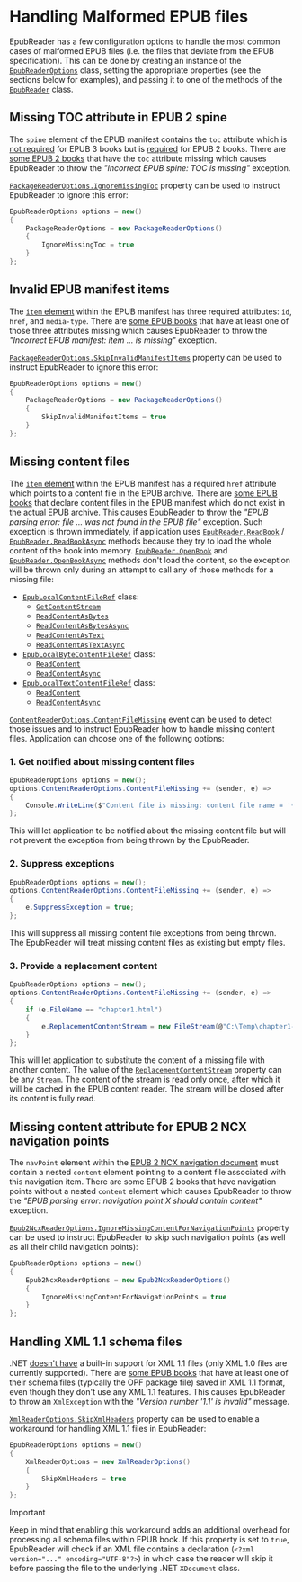 # Handling Malformed EPUB files

EpubReader has a few configuration options to handle the most common cases of malformed EPUB files (i.e. the files that deviate from the EPUB specification). This can be done by creating an instance of the [`EpubReaderOptions`](xref:VersOne.Epub.Options.EpubReaderOptions) class, setting the appropriate properties (see the sections below for examples), and passing it to one of the methods of the [`EpubReader`](xref:VersOne.Epub.EpubReader) class.

## Missing TOC attribute in EPUB 2 spine

The `spine` element of the EPUB manifest contains the `toc` attribute which is [not required](https://www.w3.org/TR/epub-33/#sec-pkg-spine) for EPUB 3 books but is [required](https://idpf.org/epub/20/spec/OPF_2.0.1_draft.htm#Section2.4) for EPUB 2 books. There are [some EPUB 2 books](https://github.com/vers-one/EpubReader/issues/41) that have the `toc` attribute missing which causes EpubReader to throw the *"Incorrect EPUB spine: TOC is missing"* exception.

[`PackageReaderOptions.IgnoreMissingToc`](xref:VersOne.Epub.Options.PackageReaderOptions#VersOne_Epub_Options_PackageReaderOptions_IgnoreMissingToc) property can be used to instruct EpubReader to ignore this error:

```csharp
EpubReaderOptions options = new()
{
    PackageReaderOptions = new PackageReaderOptions()
    {
        IgnoreMissingToc = true
    }
};
```

## Invalid EPUB manifest items

The [`item` element](https://www.w3.org/TR/epub-33/#sec-item-elem) within the EPUB manifest has three required attributes: `id`, `href`, and `media-type`. There are [some EPUB books](https://github.com/vers-one/EpubReader/issues/47) that have at least one of those three attributes missing which causes EpubReader to throw the *"Incorrect EPUB manifest: item ... is missing"* exception.

[`PackageReaderOptions.SkipInvalidManifestItems`](xref:VersOne.Epub.Options.PackageReaderOptions#VersOne_Epub_Options_PackageReaderOptions_SkipInvalidManifestItems) property can be used to instruct EpubReader to ignore this error:

```csharp
EpubReaderOptions options = new()
{
    PackageReaderOptions = new PackageReaderOptions()
    {
        SkipInvalidManifestItems = true
    }
};
```

## Missing content files

The [`item` element](https://www.w3.org/TR/epub-33/#sec-item-elem) within the EPUB manifest has a required `href` attribute which points to a content file in the EPUB archive. There are [some EPUB books](https://github.com/vers-one/EpubReader/issues/25) that declare content files in the EPUB manifest which do not exist in the actual EPUB archive. This causes EpubReader to throw the *"EPUB parsing error: file ... was not found in the EPUB file"* exception. Such exception is thrown immediately, if application uses [`EpubReader.ReadBook`](xref:VersOne.Epub.EpubReader#VersOne_Epub_EpubReader_ReadBook_System_IO_Stream_VersOne_Epub_Options_EpubReaderOptions_) / [`EpubReader.ReadBookAsync`](xref:VersOne.Epub.EpubReader#VersOne_Epub_EpubReader_ReadBookAsync_System_IO_Stream_VersOne_Epub_Options_EpubReaderOptions_) methods because they try to load the whole content of the book into memory. [`EpubReader.OpenBook`](xref:VersOne.Epub.EpubReader#VersOne_Epub_EpubReader_OpenBook_System_IO_Stream_VersOne_Epub_Options_EpubReaderOptions_) and [`EpubReader.OpenBookAsync`](xref:VersOne.Epub.EpubReader#VersOne_Epub_EpubReader_OpenBookAsync_System_IO_Stream_VersOne_Epub_Options_EpubReaderOptions_) methods don't load the content, so the exception will be thrown only during an attempt to call any of those methods for a missing file:
* [`EpubLocalContentFileRef`](xref:VersOne.Epub.EpubLocalContentFileRef) class:
  * [`GetContentStream`](xref:VersOne.Epub.EpubLocalContentFileRef#VersOne_Epub_EpubLocalContentFileRef_GetContentStream)
  * [`ReadContentAsBytes`](xref:VersOne.Epub.EpubLocalContentFileRef#VersOne_Epub_EpubLocalContentFileRef_ReadContentAsBytes)
  * [`ReadContentAsBytesAsync`](xref:VersOne.Epub.EpubLocalContentFileRef#VersOne_Epub_EpubLocalContentFileRef_ReadContentAsBytesAsync)
  * [`ReadContentAsText`](xref:VersOne.Epub.EpubLocalContentFileRef#VersOne_Epub_EpubLocalContentFileRef_ReadContentAsText)
  * [`ReadContentAsTextAsync`](xref:VersOne.Epub.EpubLocalContentFileRef#VersOne_Epub_EpubLocalContentFileRef_ReadContentAsTextAsync)
* [`EpubLocalByteContentFileRef`](xref:VersOne.Epub.EpubLocalByteContentFileRef) class:
  * [`ReadContent`](xref:VersOne.Epub.EpubLocalByteContentFileRef#VersOne_Epub_EpubLocalByteContentFileRef_ReadContent)
  * [`ReadContentAsync`](xref:VersOne.Epub.EpubLocalByteContentFileRef#VersOne_Epub_EpubLocalByteContentFileRef_ReadContentAsync)
* [`EpubLocalTextContentFileRef`](xref:VersOne.Epub.EpubLocalTextContentFileRef) class:
  * [`ReadContent`](xref:VersOne.Epub.EpubLocalTextContentFileRef#VersOne_Epub_EpubLocalTextContentFileRef_ReadContent)
  * [`ReadContentAsync`](xref:VersOne.Epub.EpubLocalTextContentFileRef#VersOne_Epub_EpubLocalTextContentFileRef_ReadContentAsync)

[`ContentReaderOptions.ContentFileMissing`](xref:VersOne.Epub.Options.ContentReaderOptions#VersOne_Epub_Options_ContentReaderOptions_ContentFileMissing) event can be used to detect those issues and to instruct EpubReader how to handle missing content files. Application can choose one of the following options:

### 1. Get notified about missing content files

```csharp
EpubReaderOptions options = new();
options.ContentReaderOptions.ContentFileMissing += (sender, e) =>
{
    Console.WriteLine($"Content file is missing: content file name = '{e.FileName}', content file path in the EPUB archive = '{e.FilePathInEpubArchive}', content type = {e.ContentType}, MIME type = {e.ContentMimeType}.");
};
```

This will let application to be notified about the missing content file but will not prevent the exception from being thrown by the EpubReader.

### 2. Suppress exceptions

```csharp
EpubReaderOptions options = new();
options.ContentReaderOptions.ContentFileMissing += (sender, e) =>
{
    e.SuppressException = true;
};
```

This will suppress all missing content file exceptions from being thrown. The EpubReader will treat missing content files as existing but empty files.

### 3. Provide a replacement content

```csharp
EpubReaderOptions options = new();
options.ContentReaderOptions.ContentFileMissing += (sender, e) =>
{
    if (e.FileName == "chapter1.html")
    {
        e.ReplacementContentStream = new FileStream(@"C:\Temp\chapter1-replacement.html", FileMode.Open);
    }
};
```

This will let application to substitute the content of a missing file with another content. The value of the [`ReplacementContentStream`](xref:VersOne.Epub.Options.ContentFileMissingEventArgs#VersOne_Epub_Options_ContentFileMissingEventArgs_ReplacementContentStream) property can be any [`Stream`](xref:System.IO.Stream). The content of the stream is read only once, after which it will be cached in the EPUB content reader. The stream will be closed after its content is fully read.

## Missing content attribute for EPUB 2 NCX navigation points

The `navPoint` element within the [EPUB 2 NCX navigation document](https://daisy.org/activities/standards/daisy/daisy-3/z39-86-2005-r2012-specifications-for-the-digital-talking-book/#NCX) must contain a nested `content` element pointing to a content file associated with this navigation item. There are some EPUB 2 books that have navigation points without a nested `content` element which causes EpubReader to throw the *"EPUB parsing error: navigation point X should contain content"* exception.

[`Epub2NcxReaderOptions.IgnoreMissingContentForNavigationPoints`](xref:VersOne.Epub.Options.Epub2NcxReaderOptions#VersOne_Epub_Options_Epub2NcxReaderOptions_IgnoreMissingContentForNavigationPoints) property can be used to instruct EpubReader to skip such navigation points (as well as all their child navigation points):

```csharp
EpubReaderOptions options = new()
{
    Epub2NcxReaderOptions = new Epub2NcxReaderOptions()
    {
        IgnoreMissingContentForNavigationPoints = true
    }
};
```

## Handling XML 1.1 schema files

.NET [doesn't have](https://stackoverflow.com/questions/17231675/does-net-4-5-support-xml-1-1-yet-for-characters-invalid-in-xml-1-0) a built-in support for XML 1.1 files (only XML 1.0 files are currently supported). There are [some EPUB books](https://github.com/vers-one/EpubReader/issues/34) that have at least one of their schema files (typically the OPF package file) saved in XML 1.1 format, even though they don't use any XML 1.1 features. This causes EpubReader to throw an `XmlException` with the *"Version number '1.1' is invalid"* message.

[`XmlReaderOptions.SkipXmlHeaders`](xref:VersOne.Epub.Options.XmlReaderOptions#VersOne_Epub_Options_XmlReaderOptions_SkipXmlHeaders) property can be used to enable a workaround for handling XML 1.1 files in EpubReader:

```csharp
EpubReaderOptions options = new()
{
    XmlReaderOptions = new XmlReaderOptions()
    {
        SkipXmlHeaders = true
    }
};
```

> [!Important]
> Keep in mind that enabling this workaround adds an additional overhead for processing all schema files within EPUB book. If this property is set to `true`, EpubReader will check if an XML file contains a declaration (`<?xml version="..." encoding="UTF-8"?>`) in which case the reader will skip it before passing the file to the underlying .NET `XDocument` class.
